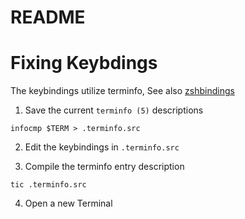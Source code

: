 # README

# Fixing Keybdings

The keybindings utilize terminfo, See also [zshbindings](/zshbindings)

1. Save the current `terminfo (5)` descriptions
```shell
infocmp $TERM > .terminfo.src
```

2. Edit the keybindings in `.terminfo.src`

3. Compile the terminfo entry description
```shell
tic .terminfo.src
```

4. Open a new Terminal
